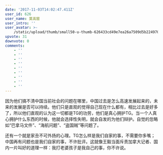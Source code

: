 ```yaml
---
date: '2017-11-03T14:02:47.411Z'
user_id: 626
user_name: 莫高窟
user_intro: ''
user_avatar: >-
    /static/upload/thumb/small50-u-thumb-626433cd49e7ea26a7509d5b224970249a74dc5aa5d.png
upvote: 31
downvote: 0
comments:
    - ''
    - ''
    - ''
    - ''
    - ''
    - ''
    - ''
    - ''
    - ''
---
```


因为他们搞不清中国当前社会的问题在哪里，中国过去是怎么高速发展起来的，未来的发展是否可以持续。他们只是直观的觉得自己现在什么都有，相比过去是好多了，所以他们直观的认为这一切都是TG的功劳，他们是真心拥护TG。当一个人真心拥护什么东西的时候，他就会选择性失明，就会自发的为他们辩护。自觉的忽略如“巴拿马文件”、“海航问题”、“盗国贼”等问题了。

还有一个就是家丑不可外扬的心理。TG怎么样是我们自家的事，不需要你多嘴；中国再有问题也是我们自家的事，不许批评。这就像王毅当面斥责加拿大记者、国内一片叫好的道理一样：我打老婆孩子是我自己的事，你不许说。
